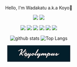 <p style="font-size="15px"" align="center">Hello, I'm Wadakatu a.k.a Koyo🙌</p>

<p align="center">
  <img src="https://komarev.com/ghpvc/?username=wadakatu">
  <img src="https://qiita-badge.apiapi.app/s/wadakatu/contributions.svg">
</p>

<p align="center">
  <img height="20px" src="https://img.shields.io/badge/PHP-777BB4?style=for-the-badge&logo=php&logoColor=white">
  <img height="20px" src="https://img.shields.io/badge/Laravel-FF2D20?style=for-the-badge&logo=laravel&logoColor=white">
  <img height="20px" src="https://img.shields.io/badge/JavaScript-323330?style=for-the-badge&logo=javascript&logoColor=F7DF1E">
  <img height="20px" src="https://img.shields.io/badge/Vue.js-35495E?style=for-the-badge&logo=vue.js&logoColor=4FC08D">
  <img height="20px" src="https://img.shields.io/badge/Python-3776AB?style=for-the-badge&logo=python&logoColor=white">
  <img height="20px" src="https://img.shields.io/badge/Amazon_AWS-232F3E?style=for-the-badge&logo=amazon-aws&logoColor=white">
</p>

<p align="center"> 
  <img alt="github stats" height="150px" src="https://github-readme-stats.vercel.app/api?username=wadakatu&show_icons=ture" />
  <img alt="Top Langs" height="150px" src="https://github-readme-stats.vercel.app/api/top-langs/?username=wadakatu&layout=compact&show_icons=true" />
</p>

<p align="center">
  <img width="200px" src="./mylogo_black.jpg">  
</p

 
